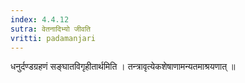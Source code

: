 ```yaml
---
index: 4.4.12
sutra: वेतनादिभ्यो जीवति
vritti: padamanjari
---
```


 धनुर्दण्डग्रहणं सङ्घातविगृहीतार्थमिति । तन्त्रावृत्येकशेषाणामन्यतमाश्रयणात् ॥
